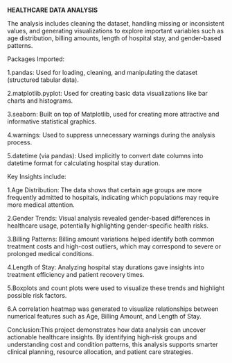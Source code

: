 **HEALTHCARE DATA ANALYSIS**

The analysis includes cleaning the dataset, handling missing or inconsistent values, and generating visualizations to explore important variables such as age distribution, billing amounts, length of hospital stay, and gender-based patterns.

Packages Imported:

1.pandas: Used for loading, cleaning, and manipulating the dataset (structured tabular data).

2.matplotlib.pyplot: Used for creating basic data visualizations like bar charts and histograms.

3.seaborn: Built on top of Matplotlib, used for creating more attractive and informative statistical graphics.

4.warnings: Used to suppress unnecessary warnings during the analysis process.

5.datetime (via pandas): Used implicitly to convert date columns into datetime format for calculating hospital stay duration.

Key Insights include:

1.Age Distribution: The data shows that certain age groups are more frequently admitted to hospitals, indicating which populations may require more medical attention.

2.Gender Trends: Visual analysis revealed gender-based differences in healthcare usage, potentially highlighting gender-specific health risks.

3.Billing Patterns: Billing amount variations helped identify both common treatment costs and high-cost outliers, which may correspond to severe or prolonged medical conditions.

4.Length of Stay: Analyzing hospital stay durations gave insights into treatment efficiency and patient recovery times.

5.Boxplots and count plots were used to visualize these trends and highlight possible risk factors.

6.A correlation heatmap was generated to visualize relationships between numerical features such as Age, Billing Amount, and Length of Stay.

Conclusion:This project demonstrates how data analysis can uncover actionable healthcare insights. 
By identifying high-risk groups and understanding cost and condition patterns, this analysis supports smarter clinical planning, resource allocation, and patient care strategies.
